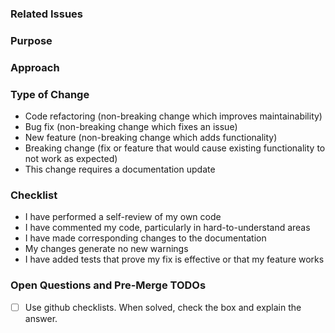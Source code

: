 ### Related Issues

<!-- Link to the issues that are solved with this PR. -->

### Purpose

<!--- Describe the problem or feature in addition to a link to the issues. -->

### Approach

<!--- How does this change address the problem? -->

### Type of Change

<!--- Please delete options that are not relevant. -->

- Code refactoring (non-breaking change which improves maintainability)
- Bug fix (non-breaking change which fixes an issue)
- New feature (non-breaking change which adds functionality)
- Breaking change (fix or feature that would cause existing functionality to not work as expected)
- This change requires a documentation update

### Checklist

<!--- Please delete options that are not relevant. -->

- I have performed a self-review of my own code
- I have commented my code, particularly in hard-to-understand areas
- I have made corresponding changes to the documentation
- My changes generate no new warnings
- I have added tests that prove my fix is effective or that my feature works

<!--- Please delete section if not relevant. -->
### Open Questions and Pre-Merge TODOs

- [ ] Use github checklists. When solved, check the box and explain the answer.
